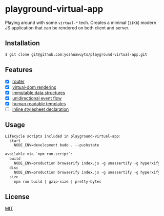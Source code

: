 # playground-virtual-app
Playing around with some `virtual-*` tech. Creates a minimal (`11Kb`) modern JS
application that can be rendered on both client and server.

## Installation
```sh
$ git clone git@github.com:yoshuawuyts/playground-virtual-app.git
```

## Features
- [x] [router](https://github.com/yoshuawuyts/sheet-router)
- [x] [virtual-dom rendering](https://github.com/Matt-Esch/virtual-dom)
- [x] [immutable data structures](https://github.com/Raynos/xtend)
- [x] [unidirectional event flow](https://github.com/sethvincent/store-emitter)
- [x] [human readable templates](https://github.com/substack/hyperx)
- [ ] [inline stylesheet declaration](https://github.com/sheetify/sheetify)

## Usage
```txt
Lifecycle scripts included in playground-virtual-app:
  start
    NODE_ENV=development budo . --pushstate

available via `npm run-script`:
  build
    NODE_ENV=production browserify index.js -g unassertify -g hyperxify -g uglifyify | uglifyjs
  disc
    NODE_ENV=production browserify index.js -g unassertify -g hyperxify -g uglifyify --full-paths | uglifyjs | discify --open
  size
    npm run build | gzip-size | pretty-bytes
```

## License
[MIT](https://tldrlegal.com/license/mit-license)
